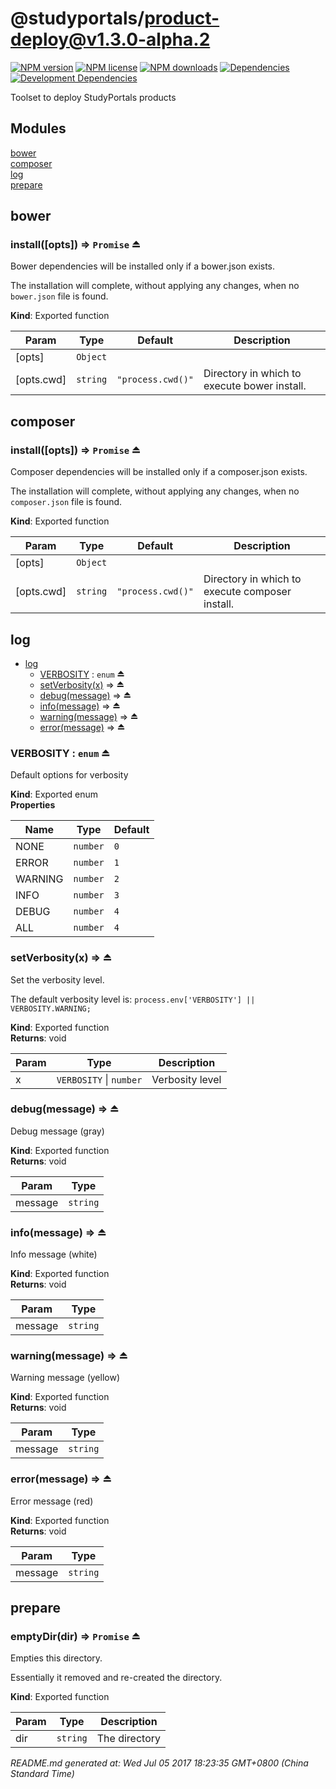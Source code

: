 # @studyportals/product-deploy@v1.3.0-alpha.2

<a href="https://www.npmjs.com/package/@studyportals/product-deploy" title="View this project on NPM" target="_blank"><img src="https://img.shields.io/npm/v/@studyportals/product-deploy.svg?style=flat" alt="NPM version" /></a>
<a href="https://www.npmjs.com/package/@studyportals/product-deploy" title="View this project on NPM" target="_blank"><img src="https://img.shields.io/npm/l/@studyportals/product-deploy.svg?style=flat" alt="NPM license" /></a>
<a href="https://www.npmjs.com/package/@studyportals/product-deploy" title="View this project on NPM" target="_blank"><img src="https://img.shields.io/npm/dm/@studyportals/product-deploy.svg?style=flat" alt="NPM downloads" /></a>
<a href="https://david-dm.org/studyportals/product-deploy" title="View this project on David" target="_blank"><img src="https://img.shields.io/david/studyportals/product-deploy.svg?style=flat" alt="Dependencies" /></a>
<a href="https://david-dm.org/studyportals/product-deploy" title="View this project on David" target="_blank"><img src="https://img.shields.io/david/dev/studyportals/product-deploy.svg?style=flat" alt="Development Dependencies" /></a>

Toolset to deploy StudyPortals products

## Modules

<dl>
<dt><a href="#module_bower">bower</a></dt>
<dd></dd>
<dt><a href="#module_composer">composer</a></dt>
<dd></dd>
<dt><a href="#module_log">log</a></dt>
<dd></dd>
<dt><a href="#module_prepare">prepare</a></dt>
<dd></dd>
</dl>

<a name="module_bower"></a>

## bower
<a name="exp_module_bower--install"></a>

### install([opts]) ⇒ <code>Promise</code> ⏏
Bower dependencies will be installed only if a bower.json exists.

The installation will complete, without applying any changes, when no
`bower.json` file is found.

**Kind**: Exported function  

| Param | Type | Default | Description |
| --- | --- | --- | --- |
| [opts] | <code>Object</code> |  |  |
| [opts.cwd] | <code>string</code> | <code>&quot;process.cwd()&quot;</code> | Directory in which to execute bower install. |

<a name="module_composer"></a>

## composer
<a name="exp_module_composer--install"></a>

### install([opts]) ⇒ <code>Promise</code> ⏏
Composer dependencies will be installed only if a composer.json exists.

The installation will complete, without applying any changes, when no
`composer.json` file is found.

**Kind**: Exported function  

| Param | Type | Default | Description |
| --- | --- | --- | --- |
| [opts] | <code>Object</code> |  |  |
| [opts.cwd] | <code>string</code> | <code>&quot;process.cwd()&quot;</code> | Directory in which to execute composer install. |

<a name="module_log"></a>

## log

* [log](#module_log)
    * [VERBOSITY](#exp_module_log--VERBOSITY) : <code>enum</code> ⏏
    * [setVerbosity(x)](#exp_module_log--setVerbosity) ⇒ ⏏
    * [debug(message)](#exp_module_log--debug) ⇒ ⏏
    * [info(message)](#exp_module_log--info) ⇒ ⏏
    * [warning(message)](#exp_module_log--warning) ⇒ ⏏
    * [error(message)](#exp_module_log--error) ⇒ ⏏

<a name="exp_module_log--VERBOSITY"></a>

### VERBOSITY : <code>enum</code> ⏏
Default options for verbosity

**Kind**: Exported enum  
**Properties**

| Name | Type | Default |
| --- | --- | --- |
| NONE | <code>number</code> | <code>0</code> | 
| ERROR | <code>number</code> | <code>1</code> | 
| WARNING | <code>number</code> | <code>2</code> | 
| INFO | <code>number</code> | <code>3</code> | 
| DEBUG | <code>number</code> | <code>4</code> | 
| ALL | <code>number</code> | <code>4</code> | 

<a name="exp_module_log--setVerbosity"></a>

### setVerbosity(x) ⇒ ⏏
Set the verbosity level.

The default verbosity level is: `process.env['VERBOSITY'] || VERBOSITY.WARNING;`

**Kind**: Exported function  
**Returns**: void  

| Param | Type | Description |
| --- | --- | --- |
| x | <code>VERBOSITY</code> \| <code>number</code> | Verbosity level |

<a name="exp_module_log--debug"></a>

### debug(message) ⇒ ⏏
Debug message (gray)

**Kind**: Exported function  
**Returns**: void  

| Param | Type |
| --- | --- |
| message | <code>string</code> | 

<a name="exp_module_log--info"></a>

### info(message) ⇒ ⏏
Info message (white)

**Kind**: Exported function  
**Returns**: void  

| Param | Type |
| --- | --- |
| message | <code>string</code> | 

<a name="exp_module_log--warning"></a>

### warning(message) ⇒ ⏏
Warning message (yellow)

**Kind**: Exported function  
**Returns**: void  

| Param | Type |
| --- | --- |
| message | <code>string</code> | 

<a name="exp_module_log--error"></a>

### error(message) ⇒ ⏏
Error message (red)

**Kind**: Exported function  
**Returns**: void  

| Param | Type |
| --- | --- |
| message | <code>string</code> | 

<a name="module_prepare"></a>

## prepare
<a name="exp_module_prepare--emptyDir"></a>

### emptyDir(dir) ⇒ <code>Promise</code> ⏏
Empties this directory.

Essentially it removed and re-created the directory.

**Kind**: Exported function  

| Param | Type | Description |
| --- | --- | --- |
| dir | <code>string</code> | The directory |


_README.md generated at: Wed Jul 05 2017 18:23:35 GMT+0800 (China Standard Time)_